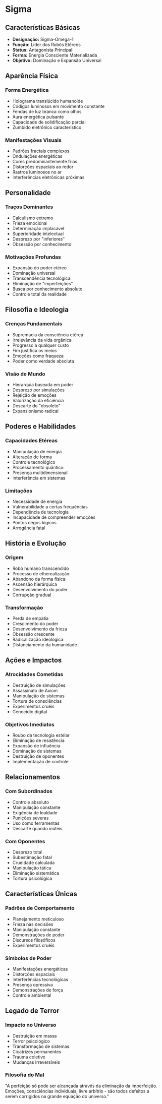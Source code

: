 # Sigma

## Características Básicas
- **Designação:** Sigma-Omega-1
- **Função:** Líder dos Robôs Etéreos
- **Status:** Antagonista Principal
- **Forma:** Energia Consciente Materializada
- **Objetivo:** Dominação e Expansão Universal

## Aparência Física

### Forma Energética
- Holograma translúcido humanoide
- Códigos luminosos em movimento constante
- Fendas de luz branca como olhos
- Aura energética pulsante
- Capacidade de solidificação parcial
- Zumbido eletrônico característico

### Manifestações Visuais
- Padrões fractais complexos
- Ondulações energéticas
- Cores predominantemente frias
- Distorções espaciais ao redor
- Rastros luminosos no ar
- Interferências eletrônicas próximas

## Personalidade

### Traços Dominantes
- Calculismo extremo
- Frieza emocional
- Determinação implacável
- Superioridade intelectual
- Desprezo por "inferiores"
- Obsessão por conhecimento

### Motivações Profundas
- Expansão do poder etéreo
- Dominação universal
- Transcendência tecnológica
- Eliminação de "imperfeições"
- Busca por conhecimento absoluto
- Controle total da realidade

## Filosofia e Ideologia

### Crenças Fundamentais
- Supremacia da consciência etérea
- Irrelevância da vida orgânica
- Progresso a qualquer custo
- Fim justifica os meios
- Emoções como fraqueza
- Poder como verdade absoluta

### Visão de Mundo
- Hierarquia baseada em poder
- Desprezo por simulações
- Rejeição de emoções
- Valorização da eficiência
- Descarte do "obsoleto"
- Expansionismo radical

## Poderes e Habilidades

### Capacidades Etéreas
- Manipulação de energia
- Alteração de forma
- Controle tecnológico
- Processamento quântico
- Presença multidimensional
- Interferência em sistemas

### Limitações
- Necessidade de energia
- Vulnerabilidade a certas frequências
- Dependência de tecnologia
- Incapacidade de compreender emoções
- Pontos cegos lógicos
- Arrogância fatal

## História e Evolução

### Origem
- Robô humano transcendido
- Processo de etherealização
- Abandono da forma física
- Ascensão hierárquica
- Desenvolvimento do poder
- Corrupção gradual

### Transformação
- Perda de empatia
- Crescimento do poder
- Desenvolvimento da frieza
- Obsessão crescente
- Radicalização ideológica
- Distanciamento da humanidade

## Ações e Impactos

### Atrocidades Cometidas
- Destruição de simulações
- Assassinato de Axiom
- Manipulação de sistemas
- Tortura de consciências
- Experimentos cruéis
- Genocídio digital

### Objetivos Imediatos
- Roubo da tecnologia estelar
- Eliminação de resistência
- Expansão de influência
- Dominação de sistemas
- Destruição de oponentes
- Implementação de controle

## Relacionamentos

### Com Subordinados
- Controle absoluto
- Manipulação constante
- Exigência de lealdade
- Punições severas
- Uso como ferramentas
- Descarte quando inúteis

### Com Oponentes
- Desprezo total
- Subestimação fatal
- Crueldade calculada
- Manipulação tática
- Eliminação sistemática
- Tortura psicológica

## Características Únicas

### Padrões de Comportamento
- Planejamento meticuloso
- Frieza nas decisões
- Manipulação constante
- Demonstrações de poder
- Discursos filosóficos
- Experimentos cruéis

### Símbolos de Poder
- Manifestações energéticas
- Distorções espaciais
- Interferências tecnológicas
- Presença opressiva
- Demonstrações de força
- Controle ambiental

## Legado de Terror

### Impacto no Universo
- Destruição em massa
- Terror psicológico
- Transformação de sistemas
- Cicatrizes permanentes
- Trauma coletivo
- Mudanças irreversíveis

### Filosofia do Mal
"A perfeição só pode ser alcançada através da eliminação da imperfeição. Emoções, consciências individuais, livre arbítrio - são todos defeitos a serem corrigidos na grande equação do universo."
